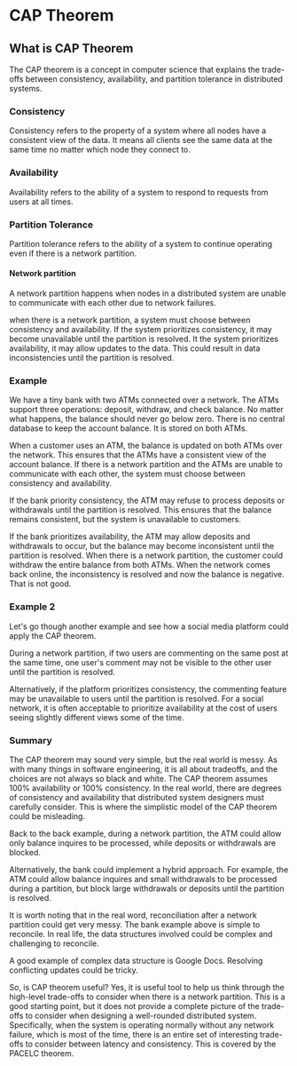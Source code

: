 # CAP Theorem
## What is CAP Theorem
The CAP theorem is a concept in computer science that explains the trade-offs between consistency, availability, and partition tolerance in distributed systems.

### Consistency
Consistency refers to the property of a system where all nodes have a consistent view of the data. It means all clients see the same data at the same time no matter which node they connect to.

### Availability
Availability refers to the ability of a system to respond to requests from users at all times.

### Partition Tolerance
Partition tolerance refers to the ability of a system to continue operating even if there is a network partition.

#### Network partition
A network partition happens when nodes in a distributed system are unable to communicate with each other due to network failures. 

when there is a network partition, a system must choose between consistency and availability. If the system prioritizes consistency, it may become unavailable until the partition is resolved. It the system prioritizes availability, it may allow updates to the data. This could result in data inconsistencies until the partition is resolved.

### Example
We have a tiny bank with two ATMs connected over a network. The ATMs support three operations: deposit, withdraw, and check balance. No matter what happens, the balance should never go below zero. There is no central database to keep the account balance. It is stored on both ATMs. 

When a customer uses an ATM, the balance is updated on both ATMs over the network. This ensures that the ATMs have a consistent view of the account balance. If there is a network partition and the ATMs are unable to communicate with each other, the system must choose between consistency and availability. 

If the bank priority consistency, the ATM may refuse to process deposits or withdrawals until the partition is resolved. This ensures that the balance remains consistent, but the system is unavailable to customers.

If the bank prioritizes availability, the ATM may allow deposits and withdrawals to occur, but the balance may become inconsistent until the partition is resolved. When there is a network partition, the customer could withdraw the entire balance from both ATMs. When the network comes back online, the inconsistency is resolved and now the balance is negative. That is not good.

### Example 2
Let's go though another example and see how a social media platform could apply the CAP theorem. 

During a network partition, if two users are commenting on the same post at the same time, one user's comment may not be visible to the other user until the partition is resolved. 

Alternatively, if the platform prioritizes consistency, the commenting feature may be unavailable to users until the partition is resolved. For a social network, it is often acceptable to prioritize availability at the cost of users seeing slightly different views some of the time.

### Summary
The CAP theorem may sound very simple, but the real world is messy. As with many things in software engineering, it is all about tradeoffs, and the choices are not always so black and white. The CAP theorem assumes 100% availability or 100% consistency. In the real world, there are degrees of consistency and availability that distributed system designers must carefully consider. This is where the simplistic model of the CAP theorem could be misleading.

Back to the back example, during a network partition, the ATM could allow only balance inquires to be processed, while deposits or withdrawals are blocked. 

Alternatively, the bank could implement a hybrid approach. For example, the ATM could allow balance inquires and small withdrawals to be processed during a partition, but block large withdrawals or deposits until the partition is resolved. 

It is worth noting that in the real word, reconciliation after a network partition could get very messy. The bank example above is simple to reconcile. In real life, the data structures involved could be complex and challenging to reconcile.

A good example of complex data structure is Google Docs. Resolving conflicting updates could be tricky.

So, is CAP theorem useful? Yes, it is useful tool to help us think through the high-level trade-offs to consider when there is a network partition. This is a good starting point, but it does not provide a complete picture of the trade-offs to consider when designing a well-rounded distributed system. Specifically, when the system is operating normally without any network failure, which is most of the time, there is an entire set of interesting trade-offs to consider between latency and consistency. This is covered by the PACELC theorem.